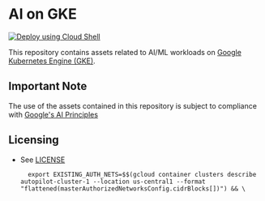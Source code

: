 # AI on GKE

[![Deploy using Cloud Shell](https://gstatic.com/cloudssh/images/open-btn.svg)](https://ssh.cloud.google.com/cloudshell/editor?cloudshell_git_repo=https://github.com/umeshkumhar/ai-on-gke&cloudshell_tutorial=tutorial.md)

This repository contains assets related to AI/ML workloads on
[Google Kubernetes Engine (GKE)](https://cloud.google.com/kubernetes-engine/).







## Important Note
The use of the assets contained in this repository is subject to compliance with [Google's AI Principles](https://ai.google/responsibility/principles/)

## Licensing

* See [LICENSE](/LICENSE)



        export EXISTING_AUTH_NETS=$$(gcloud container clusters describe autopilot-cluster-1 --location us-central1 --format "flattened(masterAuthorizedNetworksConfig.cidrBlocks[])") && \
